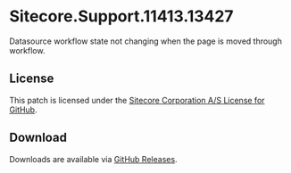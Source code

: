 # Sitecore.Support.11413.13427
Datasource workflow state not changing when the page is moved through workflow.

## License  
This patch is licensed under the [Sitecore Corporation A/S License for GitHub](https://github.com/sitecoresupport/Sitecore.Support.11413.13427/blob/master/LICENSE).  

## Download  
Downloads are available via [GitHub Releases](https://github.com/sitecoresupport/Sitecore.Support.11413.13427/releases).  
